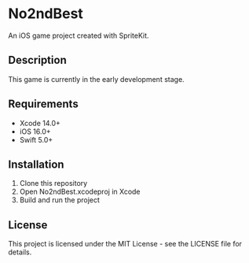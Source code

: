 # No2ndBest

An iOS game project created with SpriteKit.

## Description

This game is currently in the early development stage.

## Requirements

- Xcode 14.0+
- iOS 16.0+
- Swift 5.0+

## Installation

1. Clone this repository
2. Open No2ndBest.xcodeproj in Xcode
3. Build and run the project

## License

This project is licensed under the MIT License - see the LICENSE file for details.
